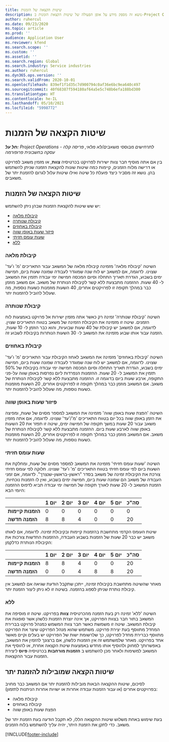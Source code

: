 ```yaml
---
title: שיטות הקצאה של הזמנות
description: נושא זה מספק מידע על אופן הפעולה של שיטות הקצאת הזמנות ב-Project Operations.
author: ruhercul
ms.date: 09/23/2020
ms.topic: article
ms.prod: ''
audience: Application User
ms.reviewer: kfend
ms.search.scope: ''
ms.custom: ''
ms.assetid: ''
ms.search.region: Global
ms.search.industry: Service industries
ms.author: ruhercul
ms.dyn365.ops.version: ''
ms.search.validFrom: 2020-10-01
ms.openlocfilehash: 839ef1f1d35c7d900794c0af36e6bc9ea640c497
ms.sourcegitcommit: 40f68387f594180af64a5e5c748b6efa188bd300
ms.translationtype: HT
ms.contentlocale: he-IL
ms.lasthandoff: 05/10/2021
ms.locfileid: "5998772"
---
```

# <a name="booking-allocation-methods"></a>שיטות הקצאה של הזמנות

_**חל על:** Project Operations לתרחישים מבוססי משאבים/לא מלאי, פריסה קלה - עסקה בחשבונית פרופורמה_

בין אם אתה מוסיף חבר צוות ישירות לפרויקט בכרטיסיה **צוות**, או מזמין משאב לפרויקט או דרישה מלוח הזמנים, קיימות כמה שיטות שונות להקצאת הזמנה שניתן להשתמש בהן. נושא זה מסביר כיצד פועלת כל שיטה ואילו שיטות עלול לגרום להזמנת יתר של משאבים.

## <a name="booking-allocation-methods"></a>שיטות הקצאה של הזמנות

יש שש שיטות להקצאת הזמנות שבהן ניתן להשתמש:

- [קיבולת מלאה](#full)
- [קיבולת שנותרה](#remaining)
- [קיבולת באחוזים](#percentage)
- [פיזור שעות באופן שווה](#evenly)
- [שעות עומס חזיתי](#front)
- [ללא](#none)

### <a name="full-capacity"></a><a name="full"></a>קיבולת מלאה 
השיטה 'קיבולת מלאה' מזמינה קיבולת מלאה של המשאב עבור התאריכים 'מ' ו'עד' שצוינו. לדוגמה, אם למשאב יש לוח שנה שמוגדר לעבודה שמונה שעות ביום, חמישה ימים בשבוע, הגדרת תאריך התחלה וסיום המכסה חמישה ימי עבודה תזמין את המשאב ל- 40 שעות. ההזמנה מתבצעת ללא קשר לקיבולת הנותרת של משאב. אם משאב מוזמן כבר במהלך תקופה זו לפרויקטים אחרים, 40 השעות מוזמנות כשעות נוספות, מה שעלול להוביל להזמנות יתר.

### <a name="remaining-capacity"></a><a name="remaining"></a>קיבולת שנותרה
השיטה 'קיבולת שנותרה' זמינה רק כאשר אתה מזמין ישירות אל פרויקט באמצעות לוח הזמנים. שיטה זו מזמינה את הקיבולת הזמינה של משאב בטווח התאריכים שצוין. לדוגמה, אם למשאב יש קיבולת של 40 שעות שבועיות, והוא כבר הוזמן ל- 10 שעות, הזמנה עבור אותו שבוע מזמינה את המשאב ל- 30 השעות הנותרות בקיבולת לשבוע זה.

### <a name="percentage-capacity"></a><a name="percentage"></a>קיבולת באחוזים
השיטה 'קיבולת באחוזים' מזמינה את המשאב לאחוז הקיבולת עבור התאריכים 'מ' ו'עד' שצוינו. לדוגמה, אם למשאב יש לוח שנה שמוגדר לעבודה שמונה שעות ביום, חמישה ימים בשבוע, הגדרת תאריך התחלה וסיום המכסה חמישה ימי עבודה בקיבולת של 50% תזמין את המשאב ל- 20 שעות. ההזמנות הנפרדות ליום נפרסות באופן שווה על-פני התקופה, ארבע שעות ביום בדוגמה זו. ההזמנה מתבצעת ללא קשר לקיבולת הנותרת של משאב. אם המשאב מוזמן כבר במהלך תקופה זו לפרויקטים אחרים, 20 השעות מוזמנות כשעות נוספות, מה שעלול להוביל להזמנות יתר.

### <a name="evenly-distribute-hours"></a><a name="evenly"></a>פיזור שעות באופן שווה
השיטה '‏‫הפצת שעות באופן שווה'‬ מזמינה את המשאב למספר מסוים של שעות, ומפיצה את הזמן באופן שווה בכל יום בטווח התאריכים 'מ'/'עד' שצוינו. לדוגמה, אם אתה מזמין משאב עבור 20 שעות במשך תקופה של חמישה ימים, שיטה זו תפזר את 20 השעות באופן שווה לארבע שעות ביום. ההזמנה מתבצעת ללא קשר לקיבולת הנותרת של משאב. אם המשאב מוזמן כבר במהלך תקופה זו לפרויקטים אחרים, 20 השעות מוזמנות כשעות נוספות, מה שעלול להוביל להזמנות יתר.

### <a name="front-load-hours"></a><a name="front"></a>שעות עומס חזיתי
השיטה 'שעות עומס חזיתי' מזמינה את המשאב למספר מסוים של שעות, ומחלקת את השעות ביום לפי עומס חזיתי בטווח התאריכים 'מ' ו'עד' שצוינו. חלוקה לפי עומס חזיתי צורכת את הקיבולת זמינה של משאב בסדר "ראשון-בראשון-שנצרך". לדוגמה, אם זמני העבודה של משאב הם שמונה שעות ביום, חמישה ימים בשבוע, ואין לו הזמנות נוכחיות, הזמנת המשאב ל- 20 שעות לאורך תקופה של חמישה ימי עבודה תביא לדפוס ההזמנה היומי הבא: 

|                           |    יום 1    |    יום 2    |    יום 3    |    יום 4    |    יום 5    |    סה"כ    |
|---------------------------|-------------|-------------|-------------|-------------|-------------|-------------|
|    **הזמנות קיימות**    |    0        |    0        |    0        |    0        |    0        |    0        |
|    **הזמנה חדשה**          |    8        |    8        |    4        |    0        |    0        |    20       |

שיטת העומס הקדמי מתחשבת בהזמנות קיימות ובקיבולת זמינה. לדוגמה, אם לאותו משאב יש כבר 20 שעות של הזמנות בשבוע העבודה, ההזמנות החדשות צורכות את הקיבולת הנותרת כדלקמן:

|                     | יום 1 | יום 2 | יום 3 | יום 4 | יום 5 | סה"כ |
|---------------------|-------|-------|-------|-------|-------|-------|
| **הזמנות קיימות** | 8     | 8     | 4     | 0     | 0     | 20    |
| **הזמנה חדשה**       | 0     | 0     | 4     | 8     | 8     | 20    |

מאחר שהשיטה מתחשבת בקיבולת זמינה, ייתכן שתקבל הודעת שגיאה אם למשאב אין קיבולת נותרת שניתן לספוג בהזמנה. בשיטה זו לא ניתן ליצור הזמנת יתר.

### <a name="none"></a><a name="none"></a>ללא
השיטה 'ללא' זמינה רק בעת הזמנה מהכרטיסיה **צוות** בפרויקט. שיטה זו מוסיפה את המשאב בתור חבר בצוות הפרויקט, אך אינה יוצרת הזמנות כלשהן אשר סופגות את קיבולת המשאב. שיטה זו משמשת כאשר חבר צוות המשמש כמנהל פרויקט בברירת המחדל מתווסף בעת יצירת פרויקט. משתמש שהוא מנהל הפרויקט שיצר את הפרויקט מתווסף כברירת מחדל לפרויקט, כך שלרשומת ישות של הפרויקט יש בעלים וקיים מאשר אחד בפרויקט. מאחר שלמשתמש זה אין הזמנות כלשהן, אם ברצונך להזמין את המשאב, באפשרותך למחוק ולהוסיף אותו מחדש באמצעות שיטת הקצאה אחרת, או להוסיף את המשאב למשימות ולאחר מכן להשתמש ב **הזמנות מורחבות** בכרטיסיה **פיוס** ליצירת הזמנות עבור ההקצאות.

## <a name="allocation-methods-that-lead-to-overbooking"></a>שיטות הקצאה שמובילות להזמנת יתר
לסיכום, שיטות ההקצאה הבאות מובילות להזמנת יתר אם המשאב כבר מחויב בפרויקטים אחרים (או עבור הזמנות עבודה אחרות או ישויות אחרות הניתנות לתזמון):

- קיבולת מלאה
- קיבולת באחוזים
- הפצת שעות באופן שווה

בעת שימוש באחת משלוש שיטות ההקצאה הללו, לא תקבל הודעה בעת הזמנת יתר של משאב. כדי לתקן את הזמנת היתר, יהיה עליך להשתמש בלוח הזמנים.


[!INCLUDE[footer-include](../includes/footer-banner.md)]